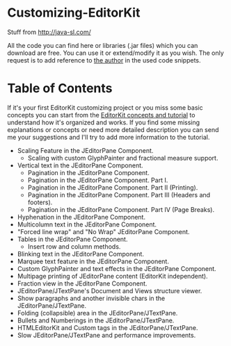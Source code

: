 # Customizing-EditorKit
Stuff from http://java-sl.com/

All the code you can find here or libraries (.jar files) which you can download are free. You can use it or extend/modify it as you wish. The only request is to add reference to [the author](http://java-sl.com/about_author.html) in the used code snippets.

# Table of Contents

If it's your first EditorKit customizing project or you miss some basic concepts you can start from the [EditorKit concepts and tutorial](/docs/concepts.md) to understand how it's organized and works. If you find some missing explanations or concepts or need more detailed description you can send me your suggestions and I'll try to add more information to the tutorial.

* Scaling Feature in the JEditorPane Component.
  * Scaling with custom GlyphPainter and fractional measure support.
* Vertical text in the JEditorPane Component.
  * Pagination in the JEditorPane Component.
  * Pagination in the JEditorPane Component. Part I.
  * Pagination in the JEditorPane Component. Part II (Printing).
  * Pagination in the JEditorPane Component. Part III (Headers and footers).
  * Pagination in the JEditorPane Component. Part IV (Page Breaks).
* Hyphenation in the JEditorPane Component.
* Multicolumn text in the JEditorPane Component.
* "Forced line wrap" and "No Wrap" JEditorPane Component.
* Tables in the JEditorPane Component.
  * Insert row and column methods.
* Blinking text in the JEditorPane Component.
* Marquee text feature in the JEditorPane Component.
* Custom GlyphPainter and text effects in the JEditorPane Component.
* Multipage printing of JEditorPane content (EditorKit independent).
* Fraction view in the JEditorPane Component.
* JEditorPane/JTextPane's Document and Views structure viewer.
* Show paragraphs and another invisible chars in the JEditorPane/JTextPane.
* Folding (collapsible) area in the JEditorPane/JTextPane.
* Bullets and Numberings in the JEditorPane/JTextPane.
* HTMLEditorKit and Custom tags in the JEditorPane/JTextPane.
* Slow JEditorPane/JTextPane and performance improvements.
